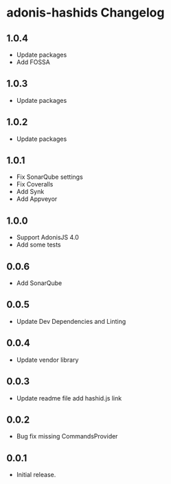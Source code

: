 # adonis-hashids Changelog

## 1.0.4
 - Update packages
 - Add FOSSA

## 1.0.3
 - Update packages

## 1.0.2
 - Update packages

## 1.0.1
 - Fix SonarQube settings
 - Fix Coveralls
 - Add Synk
 - Add Appveyor

## 1.0.0
 - Support AdonisJS 4.0
 - Add some tests

## 0.0.6
 - Add SonarQube

## 0.0.5
 - Update Dev Dependencies and Linting

## 0.0.4
 - Update vendor library

## 0.0.3
 - Update readme file add hashid.js link

## 0.0.2
 - Bug fix missing CommandsProvider

## 0.0.1
 - Initial release.
